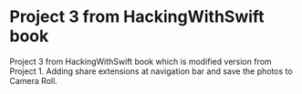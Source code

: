 #  Project 3 from HackingWithSwift book

Project 3 from HackingWithSwift book which is modified version from Project 1.  Adding share extensions at navigation bar and save the photos to Camera Roll.
